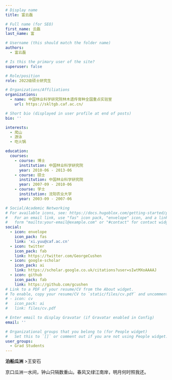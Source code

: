 ```yaml
---
# Display name
title: 富云磊

# Full name (for SEO)
first_name: 云磊
last_name: 富

# Username (this should match the folder name)
authors:
  - 富云磊

# Is this the primary user of the site?
superuser: false

# Role/position
role: 2022级硕士研究生

# Organizations/Affiliations
organizations:
  - name: 中国林业科学研究院林木遗传育种全国重点实验室
    url: https://skltgb.caf.ac.cn/

# Short bio (displayed in user profile at end of posts)
bio: ''

interests:
  - 爬山
  - 游泳
  - 吃火锅

education:
  courses:
    - course: 博士
      institution: 中国林业科学研究院
      year: 2010-06 - 2013-06
    - course: 硕士
      institution: 中国林业科学研究院
      year: 2007-09 - 2010-06
    - course: 学士
      institution: 沈阳农业大学
      year: 2003-09 - 2007-06

# Social/Academic Networking
# For available icons, see: https://docs.hugoblox.com/getting-started/page-builder/#icons
#   For an email link, use "fas" icon pack, "envelope" icon, and a link in the
#   form "mailto:your-email@example.com" or "#contact" for contact widget.
social:
  - icon: envelope
    icon_pack: fas
    link: 'xi.yuu@caf.ac.cn'
  - icon: twitter
    icon_pack: fab
    link: https://twitter.com/GeorgeCushen
  - icon: google-scholar
    icon_pack: ai
    link: https://scholar.google.co.uk/citations?user=sIwtMXoAAAAJ
  - icon: github
    icon_pack: fab
    link: https://github.com/gcushen
# Link to a PDF of your resume/CV from the About widget.
# To enable, copy your resume/CV to `static/files/cv.pdf` and uncomment the lines below.
# - icon: cv
#   icon_pack: ai
#   link: files/cv.pdf

# Enter email to display Gravatar (if Gravatar enabled in Config)
email: ''

# Organizational groups that you belong to (for People widget)
#   Set this to `[]` or comment out if you are not using People widget.
user_groups:
  - Grad Students  
---
```


**泊船瓜洲** >王安石

京口瓜洲一水间，钟山只隔数重山。春风又绿江南岸，明月何时照我还。

